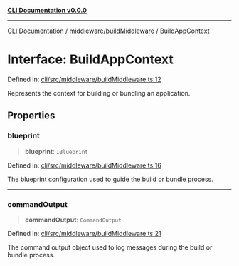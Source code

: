 [**CLI Documentation v0.0.0**](../../../README.md)

***

[CLI Documentation](../../../modules.md) / [middleware/buildMiddleware](../README.md) / BuildAppContext

# Interface: BuildAppContext

Defined in: [cli/src/middleware/buildMiddleware.ts:12](https://github.com/stonemjs/cli/blob/f877eea0c25a2644820eb8dfcb0babef674d570d/src/middleware/buildMiddleware.ts#L12)

Represents the context for building or bundling an application.

## Properties

### blueprint

> **blueprint**: `IBlueprint`

Defined in: [cli/src/middleware/buildMiddleware.ts:16](https://github.com/stonemjs/cli/blob/f877eea0c25a2644820eb8dfcb0babef674d570d/src/middleware/buildMiddleware.ts#L16)

The blueprint configuration used to guide the build or bundle process.

***

### commandOutput

> **commandOutput**: `CommandOutput`

Defined in: [cli/src/middleware/buildMiddleware.ts:21](https://github.com/stonemjs/cli/blob/f877eea0c25a2644820eb8dfcb0babef674d570d/src/middleware/buildMiddleware.ts#L21)

The command output object used to log messages during the build or bundle process.
